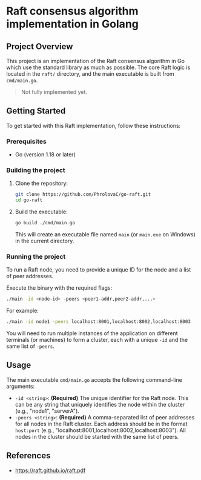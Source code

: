 # Raft consensus algorithm implementation in Golang

## Project Overview
This project is an implementation of the Raft consensus algorithm in Go which use the standard library as much as possible. The core Raft logic is located in the `raft/` directory, and the main executable is built from `cmd/main.go`.

> Not fully implemented yet.

## Getting Started
To get started with this Raft implementation, follow these instructions:

### Prerequisites
- Go (version 1.18 or later)

### Building the project
1. Clone the repository:
   ```bash
   git clone https://github.com/PhrolovaC/go-raft.git
   cd go-raft
   ```
2. Build the executable:
   ```bash
   go build ./cmd/main.go
   ```
   This will create an executable file named `main` (or `main.exe` on Windows) in the current directory.

### Running the project
To run a Raft node, you need to provide a unique ID for the node and a list of peer addresses.

Execute the binary with the required flags:
```bash
./main -id <node-id> -peers <peer1-addr,peer2-addr,...>
```
For example:
```bash
./main -id node1 -peers localhost:8001,localhost:8002,localhost:8003
```
You will need to run multiple instances of the application on different terminals (or machines) to form a cluster, each with a unique `-id` and the same list of `-peers`.

## Usage
The main executable `cmd/main.go` accepts the following command-line arguments:

- `-id <string>`: **(Required)** The unique identifier for the Raft node. This can be any string that uniquely identifies the node within the cluster (e.g., "node1", "serverA").
- `-peers <string>`: **(Required)** A comma-separated list of peer addresses for all nodes in the Raft cluster. Each address should be in the format `host:port` (e.g., "localhost:8001,localhost:8002,localhost:8003"). All nodes in the cluster should be started with the same list of peers.

## References
- https://raft.github.io/raft.pdf